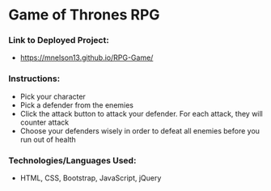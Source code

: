 # Game of Thrones RPG

### Link to Deployed Project:
* https://mnelson13.github.io/RPG-Game/

### Instructions:
* Pick your character
* Pick a defender from the enemies
* Click the attack button to attack your defender. For each attack, they will counter attack
* Choose your defenders wisely in order to defeat all enemies before you run out of health

### Technologies/Languages Used:
* HTML, CSS, Bootstrap, JavaScript, jQuery
